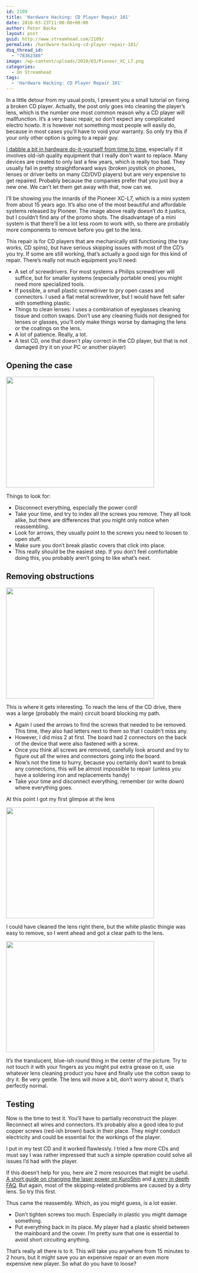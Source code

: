 ```yaml
---
id: 2109
title: 'Hardware Hacking: CD Player Repair 101'
date: 2010-03-23T11:00:00+00:00
author: Peter Backx
layout: post
guid: http://www.streamhead.com/2109/
permalink: /hardware-hacking-cd-player-repair-101/
dsq_thread_id:
  - "78362386"
image: /wp-content/uploads/2010/03/Pioneer_XC_L7.png
categories:
  - On Streamhead
tags:
  - 'Hardware Hacking: CD Player Repair 101'
---
```

In a little detour from my usual posts, I present you a small tutorial on fixing a broken CD player. Actually, the post only goes into cleaning the player&#8217;s lens, which is the number one most common reason why a CD player will mallfunction. It&#8217;s a very basic repair, so don&#8217;t expect any complicated electro howto. It is however not something most people will easily do, because in most cases you&#8217;ll have to void your warranty. So only try this if your only other option is going to a repair guy.

<!--more-->

<a title="Reparing my Sony GSM" href="http://www.streamhead.com/mobility-is-back/" target="_blank">I dabble a bit in hardware do-it-yourself from time to time</a>, especially if it involves old-ish quality equipment that I really don&#8217;t want to replace. Many devices are created to only last a few years, which is really too bad. They usually fail in pretty straightforward ways (broken joystick on phones, lenses or driver belts on many CD/DVD players) but are very expensive to get repaired. Probably because the companies prefer that you just buy a new one. We can&#8217;t let them get away with that, now can we.

I&#8217;ll be showing you the innards of the Pioneer XC-L7, which is a mini system from about 15 years ago. It&#8217;s also one of the most beautiful and affordable systems released by Pioneer. The image above really doesn&#8217;t do it justics, but I couldn&#8217;t find any of the promo shots. The disadvantage of a mini system is that there&#8217;ll be a lot less room to work with, so there are probably more components to remove before you get to the lens.

This repair is for CD players that are mechanically still functioning (the tray works, CD spins), but have serious skipping issues with most of the CD&#8217;s you try. If some are still working, that&#8217;s actually a good sign for this kind of repair. There&#8217;s really not much equipment you&#8217;ll need:

  * A set of screwdrivers. For most systems a Philips screwdriver will suffice, but for smaller systems (especially portable ones) you might need more specialized tools.
  * If possible, a small plastic screwdriver to pry open cases and connectors. I used a flat metal screwdriver, but I would have felt safer with something plastic.
  * Things to clean lenses: I uses a combination of eyeglasses cleaning tissue and cotton swaps. Don&#8217;t use any cleaning fluids not designed for lenses or glasses, you&#8217;ll only make things worse by damaging the lens or the coatings on the lens.
  * A lot of patience. Really, a lot.
  * A test CD, one that doesn&#8217;t play correct in the CD player, but that is not damaged (try it on your PC or another player)

## Opening the case

<a rel="lightbox" href="http://www.streamhead.com/wp-content/uploads/2010/03/P3200481.jpg"><img style="width: 400px; height: 300px;" src="http://www.streamhead.com/wp-content/uploads/2010/03/zrtn_004p3123669d_tn.jpg" alt="" width="400" height="300" /></a>

Things to look for:

  * Disconnect everything, especially the power cord!
  * Take your time, and try to index all the screws you remove. They all look alike, but there are differences that you might only notice when reassembling.
  * Look for arrows, they usually point to the screws you need to loosen to open stuff.
  * Make sure you don&#8217;t break plastic covers that click into place.
  * This really should be the easiest step. If you don&#8217;t feel comfortable doing this, you probably aren&#8217;t going to like what&#8217;s next.

## Removing obstructions

<a rel="lightbox" href="http://www.streamhead.com/wp-content/uploads/2010/03/P3200482.jpg"><img style="width: 400px; height: 300px;" src="http://www.streamhead.com/wp-content/uploads/2010/03/zrtn_005n41d153a4_tn.jpg" alt="" width="400" height="300" /></a>

This is where it gets interesting. To reach the lens of the CD drive, there was a large (probably the main) circuit board blocking my path.

  * Again I used the arrows to find the screws that needed to be removed. This time, they also had letters next to them so that I couldn&#8217;t miss any.
  * However, I did miss 2 at first. The board had 2 connectors on the back of the device that were also fastened with a screw.
  * Once you think all screws are removed, carefully look around and try to figure out all the wires and connectors going into the board.
  * Now&#8217;s not the time to hurry, because you certainly don&#8217;t want to break any connections, this will be almost impossible to repair (unless you have a soldering iron and replacements handy)
  * Take your time and disconnect everything, remember (or write down) where everything goes.

At this point I got my first glimpse at the lens

<a rel="lightbox" href="http://www.streamhead.com/wp-content/uploads/2010/03/P3200483.jpg"><img style="width: 400px; height: 300px;" src="http://www.streamhead.com/wp-content/uploads/2010/03/zrtn_006n2118a94d_tn.jpg" alt="" width="400" height="300" /></a>

I could have cleaned the lens right there, but the white plastic thingie was easy to remove, so I went ahead and got a clear path to the lens.

<a rel="lightbox" href="http://www.streamhead.com/wp-content/uploads/2010/03/P3200485.jpg"><img style="width: 400px; height: 300px;" src="http://www.streamhead.com/wp-content/uploads/2010/03/zrtn_007n5151adaf_tn.jpg" alt="" width="400" height="300" /></a>

It&#8217;s the translucent, blue-ish round thing in the center of the picture. Try to not touch it with your fingers as you might put extra grease on it, use whatever lens cleaning product you have and finally use the cotton swap to dry it. Be very gentle. The lens will move a bit, don&#8217;t worry about it, that&#8217;s perfectly normal.

## Testing

Now is the time to test it. You&#8217;ll have to partially reconstruct the player. Reconnect all wires and connectors. It&#8217;s probably also a good idea to put copper screws (red-ish brown) back in their place. They might conduct electricity and could be essential for the workings of the player.

I put in my test CD and it worked flawlessly. I tried a few more CDs and must say I was rather impressed that such a simple operation could solve all issues I&#8217;d had with the player.

If this doesn&#8217;t help for you, here are 2 more resources that might be useful. <a title="How to Fix Your CD Player" href="http://www.kuro5hin.org/story/2004/3/24/45212/6874" target="_blank">A short guide on changing the laser power on Kuro5hin</a> and <a title="CD repair FAQ" href="http://www.repairfaq.org/sam/cdfaq.htm" target="_blank">a very in depth FAQ</a>. But again, most of the skipping-related problems are caused by a dirty lens. So try this first.

Thus came the reassembly. Which, as you might guess, is a lot easier.

  * Don&#8217;t tighten screws too much. Especially in plastic you might damage something.
  * Put everything back in its place. My player had a plastic shield between the mainboard and the cover. I&#8217;m pretty sure that one is essential to avoid short circuiting anything.

That&#8217;s really all there is to it. This will take you anywhere from 15 minutes to 2 hours, but it might save you an expensive repair or an even more expensive new player. So what do you have to loose?

<!-- AddThis Advanced Settings generic via filter on the_content -->

<!-- AddThis Share Buttons generic via filter on the_content -->